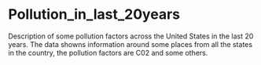 # Pollution_in_last_20years
Description of some pollution factors across the United States in the last 20 years.
The data showns information around some places from all the states in the country,
the pollution factors are C02 and some others.